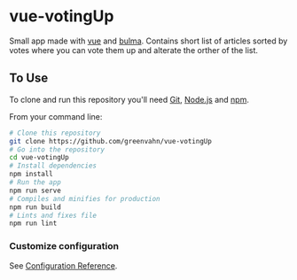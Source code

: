 # vue-votingUp

Small app made with [vue](https://vuejs.org/) and [bulma](https://bulma.io/bulma-start/). Contains short list of articles sorted by votes where you can vote them up and alterate the orther of the list.

## To Use

To clone and run this repository you'll need [Git](https://git-scm.com), [Node.js](https://nodejs.org/en/download/) and [npm](https://www.npmjs.com/get-npm).

From your command line:

```bash
# Clone this repository
git clone https://github.com/greenvahn/vue-votingUp
# Go into the repository
cd vue-votingUp
# Install dependencies
npm install
# Run the app
npm run serve
# Compiles and minifies for production
npm run build
# Lints and fixes file
npm run lint
```

### Customize configuration
See [Configuration Reference](https://cli.vuejs.org/config/).
